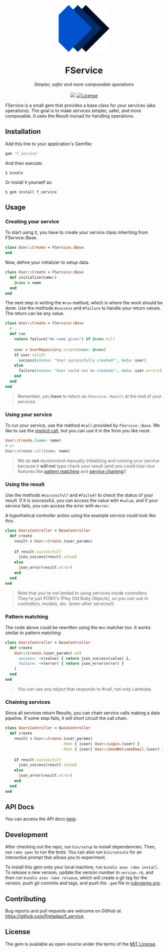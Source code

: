 <p align="center">
  <img src="https://raw.githubusercontent.com/Fretadao/f_service/master/logo.png" height=150>

  <h1 align="center">FService</h1>

  <p align="center">
    <i>Simpler, safer and more composable operations</i>
    <br>
    <br>
    <img src="https://github.com/Fretadao/f_service/workflows/Ruby/badge.svg">
    <a href="https://github.com/Fretadao/f_service/blob/master/LICENSE"><img src="https://img.shields.io/github/license/Fretadao/f_service.svg" alt="License"></a>
  </p>
</p>

FService is a small gem that provides a base class for your services (aka operations).
The goal is to make services simpler, safer, and more composable.
It uses the Result monad for handling operations.

## Installation

Add this line to your application's Gemfile:

```ruby
gem 'f_service'
```

And then execute:

    $ bundle

Or install it yourself as:

    $ gem install f_service

## Usage

### Creating your service

To start using it, you have to create your service class inheriting from FService::Base.

```ruby
class User::Create < FService::Base
end
```

Now, define your initializer to setup data.

```ruby
class User::Create < FService::Base
  def initialize(name:)
    @name = name
  end
end
```

The next step is writing the `#run` method, which is where the work should be done.
Use the methods `#success` and `#failure` to handle your return values. The return can be any value.

```ruby
class User::Create < FService::Base
  # ...
  def run
    return failure("No name given") if @name.nil?

    user = UserRepository.create(name: @name)
    if user.valid?
      success(status: "User successfully created!", data: user)
    else
      failure(status: "User could not be created!", data: user.errors)
    end
  end
end
```

> Remember, you **have** to return an `FService::Result` at the end of your services.

### Using your service

To run your service, use the method `#call` provided by `FService::Base`. We like to use the [implicit call](https://stackoverflow.com/a/19108981/8650655), but you can use it in the form you like most.

```ruby
User::Create.(name: name)
# or
User::Create.call(name: name)
```

> We do **not** recommend manually initializing and running your service because it **will not**
> type check your result (and you could lose nice features like [pattern
> matching](#pattern-matching) and [service chaining](#chaining-services))!

### Using the result

Use the methods `#successful?` and `#failed?` to check the status of your result. If it is successful, you can access the value with `#value`, and if your service fails, you can access the error with `#error`.

A hypothetical controller action using the example service could look like this:

```ruby
class UsersController < BaseController
  def create
    result = User::Create.(user_params)

    if result.successful?
      json_success(result.value)
    else
      json_error(result.error)
    end
  end
end
```

> Note that you're not limited to using services inside controllers. They're just PORO's (Play Old Ruby Objects), so you can use in controllers, models, etc. (even other services!).

### Pattern matching

The code above could be rewritten using the `#on` matcher too. It works similar to pattern matching:

```ruby
class UsersController < BaseController
  def create
    User::Create.(user_params).on(
      success: ->(value) { return json_success(value) },
      failure: ->(error) { return json_error(error) }
    )
  end
end
```

> You can use any object that responds to #call, not only Lambdas.

### Chaining services

Since all services return Results, you can chain service calls making a data pipeline.
If some step fails, it will short circuit the call chain.

```ruby
class UsersController < BaseController
  def create
    result = User::Create.(user_params)
                         .then { |user| User::Login.(user) }
                         .then { |user| User::SendWelcomeEmail.(user) }

    if result.successful?
      json_success(result.value)
    else
      json_error(result.error)
    end
  end
end
```

## API Docs

You can access the API docs [here](https://www.rubydoc.info/gems/f_service/).

## Development

After checking out the repo, run `bin/setup` to install dependencies. Then, run `rake spec` to run the tests. You can also run `bin/console` for an interactive prompt that allows you to experiment.

To install this gem onto your local machine, run `bundle exec rake install`. To release a new version, update the version number in `version.rb`, and then run `bundle exec rake release`, which will create a git tag for the version, push git commits and tags, and push the `.gem` file to [rubygems.org](https://rubygems.org).

## Contributing

Bug reports and pull requests are welcome on GitHub at https://github.com/Fretadao/f_service.

## License

The gem is available as open-source under the terms of the [MIT License](https://opensource.org/licenses/MIT).
